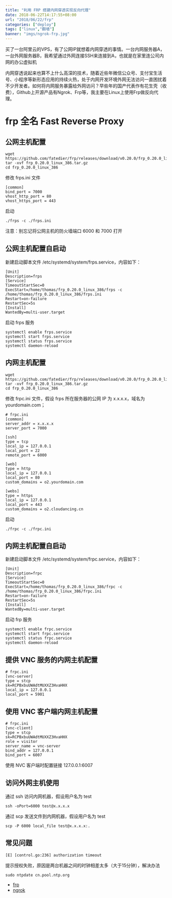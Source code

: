 ```yaml
---
title: "利用 FRP 搭建内网穿透实现反向代理"
date: 2018-06-22T14:17:55+08:00
url: "2018/06/22/frp"
categories: ["deploy"]
tags: ["linux","翻墙"]
banner: "imgs/ngrok-frp.jpg"
---
```


买了一台阿里云的VPS，有了公网IP就想着内网穿透的事情。一台内网服务器A，一台外网服务器B，我希望通过外网连接SSH来连接到A，也就是在家里连公司内网的办公虚拟机

<!--more-->
内网穿透说起来也算不上什么高深的技术，随着近些年微信公众号、支付宝生活号、小程序等新形态应用的持续火热，处于内网开发环境外网无法访问一直困扰着不少开发者。如何将内网服务暴露给外网访问？早些年的国产代表作有花生壳（收费），Github上开源产品有Ngrok、Frp等，我主要在Linux上使用Frp做反向代理。

# frp 全名 Fast Reverse Proxy

## 公网主机配置
```
wget https://github.com/fatedier/frp/releases/download/v0.20.0/frp_0.20.0_linux_386.tar.gz
tar -xvf frp_0.20.0_linux_386.tar.gz
cd frp_0.20.0_linux_386
```
修改 frps.ini 文件
```
[common]
bind_port = 7000
vhost_http_port = 80
vhost_https_port = 443
```
启动
```
./frps -c ./frps.ini
```
注意：别忘记将公网主机的防火墙端口 6000 和 7000 打开

## 公网主机配置自启动

新建启动脚本文件 /etc/systemd/system/frps.service，内容如下：
```
[Unit]
Description=frps
[Service]
TimeoutStartSec=0
ExecStart=/home/thomas/frp_0.20.0_linux_386/frps -c /home/thomas/frp_0.20.0_linux_386/frps.ini
Restart=on-failure
RestartSec=5s
[Install]
WantedBy=multi-user.target
```
启动 frps 服务
```
systemctl enable frps.service
systemctl start frps.service
systemctl status frps.service
systemctl daemon-reload
```

## 内网主机配置
```
wget https://github.com/fatedier/frp/releases/download/v0.20.0/frp_0.20.0_linux_386.tar.gz
tar -xvf frp_0.20.0_linux_386.tar.gz
cd frp_0.20.0_linux_386
```
修改 frpc.ini 文件，假设 frps 所在服务器的公网 IP 为 x.x.x.x，域名为yourdomain.com；
```
# frpc.ini
[common]
server_addr = x.x.x.x
server_port = 7000

[ssh]
type = tcp
local_ip = 127.0.0.1
local_port = 22
remote_port = 6000

[web]
type = http
local_ip = 127.0.0.1
local_port = 80
custom_domains = o2.yourdomain.com

[webs]
type = https
local_ip = 127.0.0.1
local_port = 443
custom_domains = o2.cloudancing.cn
```
启动
```
./frpc -c ./frpc.ini
```

## 内网主机配置自启动

新建启动脚本文件 /etc/systemd/system/frpc.service，内容如下：
```
[Unit]
Description=frpc
[Service]
TimeoutStartSec=0
ExecStart=/home/thomas/frp_0.20.0_linux_386/frpc -c /home/thomas/frp_0.20.0_linux_386/frpc.ini
Restart=on-failure
RestartSec=5s
[Install]
WantedBy=multi-user.target
```
启动 frp 服务
```
systemctl enable frpc.service
systemctl start frpc.service
systemctl status frpc.service
systemctl daemon-reload
```

## 提供 VNC 服务的内网主机配置
```
# frpc.ini
[vnc-server]
type = stcp
sk=RCPBxbuUWAdtMUXXZ3HvaHHX
local_ip = 127.0.0.1
local_port = 5901
```

## 使用 VNC 客户端内网主机配置
```
# frpc.ini
[vnc-client]
type = stcp
sk=RCPBxbuUWAdtMUXXZ3HvaHHX
role = visitor
server_name = vnc-server
bind_addr = 127.0.0.1
bind_port = 6007
```

使用 NVC 客户端时配置链接 127.0.0.1:6007

## 访问外网主机使用
通过 ssh 访问内网机器，假设用户名为 test
```
ssh -oPort=6000 test@x.x.x.x
```
通过 scp 发送文件到内网机器，假设用户名为 test
```
scp -P 6000 local_file test@x.x.x.x:.
```

## 常见问题
```
[E] [control.go:236] authorization timeout
```
提示授权失败，原因是两台机器之间的时钟相差太多（大于15分钟），解决办法
```
sudo ntpdate cn.pool.ntp.org
```

* [frp](https://github.com/fatedier/frp)
* [ngrok](https://github.com/inconshreveable/ngrok)
<!--more-->
